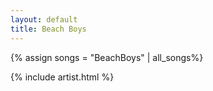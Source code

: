 ```yaml
---
layout: default
title: Beach Boys
---
```

{% assign songs = "BeachBoys" | all_songs%}

{% include artist.html %}
